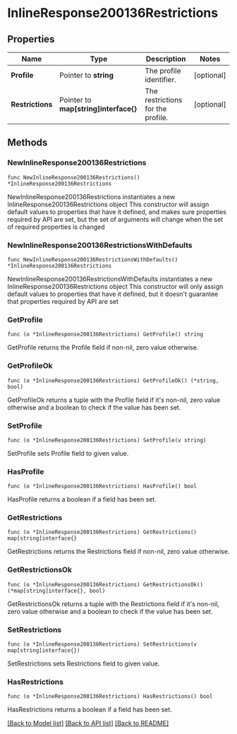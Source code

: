 # InlineResponse200136Restrictions

## Properties

Name | Type | Description | Notes
------------ | ------------- | ------------- | -------------
**Profile** | Pointer to **string** | The profile identifier. | [optional] 
**Restrictions** | Pointer to **map[string]interface{}** | The restrictions for the profile. | [optional] 

## Methods

### NewInlineResponse200136Restrictions

`func NewInlineResponse200136Restrictions() *InlineResponse200136Restrictions`

NewInlineResponse200136Restrictions instantiates a new InlineResponse200136Restrictions object
This constructor will assign default values to properties that have it defined,
and makes sure properties required by API are set, but the set of arguments
will change when the set of required properties is changed

### NewInlineResponse200136RestrictionsWithDefaults

`func NewInlineResponse200136RestrictionsWithDefaults() *InlineResponse200136Restrictions`

NewInlineResponse200136RestrictionsWithDefaults instantiates a new InlineResponse200136Restrictions object
This constructor will only assign default values to properties that have it defined,
but it doesn't guarantee that properties required by API are set

### GetProfile

`func (o *InlineResponse200136Restrictions) GetProfile() string`

GetProfile returns the Profile field if non-nil, zero value otherwise.

### GetProfileOk

`func (o *InlineResponse200136Restrictions) GetProfileOk() (*string, bool)`

GetProfileOk returns a tuple with the Profile field if it's non-nil, zero value otherwise
and a boolean to check if the value has been set.

### SetProfile

`func (o *InlineResponse200136Restrictions) SetProfile(v string)`

SetProfile sets Profile field to given value.

### HasProfile

`func (o *InlineResponse200136Restrictions) HasProfile() bool`

HasProfile returns a boolean if a field has been set.

### GetRestrictions

`func (o *InlineResponse200136Restrictions) GetRestrictions() map[string]interface{}`

GetRestrictions returns the Restrictions field if non-nil, zero value otherwise.

### GetRestrictionsOk

`func (o *InlineResponse200136Restrictions) GetRestrictionsOk() (*map[string]interface{}, bool)`

GetRestrictionsOk returns a tuple with the Restrictions field if it's non-nil, zero value otherwise
and a boolean to check if the value has been set.

### SetRestrictions

`func (o *InlineResponse200136Restrictions) SetRestrictions(v map[string]interface{})`

SetRestrictions sets Restrictions field to given value.

### HasRestrictions

`func (o *InlineResponse200136Restrictions) HasRestrictions() bool`

HasRestrictions returns a boolean if a field has been set.


[[Back to Model list]](../README.md#documentation-for-models) [[Back to API list]](../README.md#documentation-for-api-endpoints) [[Back to README]](../README.md)


